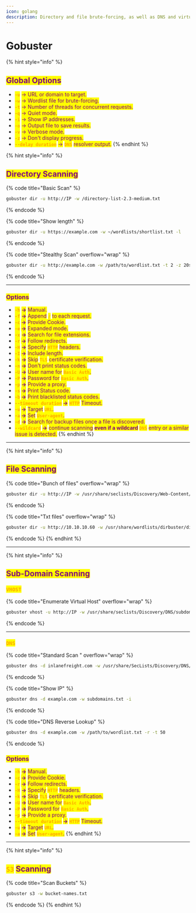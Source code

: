 ```yaml
---
icon: golang
description: Directory and file brute-forcing, as well as DNS and virtual host enumeration
---
```


# Gobuster

{% hint style="info" %}
## <mark style="color:purple;">Global Options</mark>

* <mark style="color:orange;">**`-u`**</mark> <mark style="color:purple;">-> URL or domain to target.</mark>
* <mark style="color:orange;">**`-w`**</mark> <mark style="color:purple;">-> Wordlist file for brute-forcing.</mark>
* <mark style="color:orange;">**`-t`**</mark> <mark style="color:purple;">-> Number of threads for concurrent requests.</mark>
* <mark style="color:orange;">**`-q`**</mark> <mark style="color:purple;">-> Quiet mode.</mark>
* <mark style="color:orange;">**`-i`**</mark> <mark style="color:purple;">-> Show IP addresses.</mark>
* <mark style="color:orange;">**`-o`**</mark> <mark style="color:purple;">-> Output file to save results.</mark>
* <mark style="color:orange;">**`-v`**</mark> <mark style="color:purple;">-> Verbose mode.</mark>
* <mark style="color:orange;">**`-z`**</mark> <mark style="color:purple;">-> Don't display progress.</mark>
* <mark style="color:orange;">**`--delay duration`**</mark> <mark style="color:purple;">-></mark> <mark style="color:orange;">**`DNS`**</mark> <mark style="color:purple;">resolver output.</mark>
{% endhint %}

{% hint style="info" %}
## <mark style="color:purple;">Directory Scanning</mark>

{% code title="Basic Scan" %}
```bash
gobuster dir -u http://IP -w /directory-list-2.3-medium.txt
```
{% endcode %}

{% code title="Show length" %}
```sh
gobuster dir -u https://example.com -w ~/wordlists/shortlist.txt -l
```
{% endcode %}

{% code title="Stealthy Scan" overflow="wrap" %}
```bash
gobuster dir -u http://example.com -w /path/to/wordlist.txt -t 2 -z 20s -a "Mozilla/5.0" -q -c "X-Forwarded-For: 192.168.1.100"
```
{% endcode %}

***

### <mark style="color:purple;">Options</mark>

* <mark style="color:orange;">**`-h`**</mark> <mark style="color:purple;">**->**</mark> <mark style="color:purple;"></mark><mark style="color:purple;">Manual.</mark>&#x20;
* <mark style="color:orange;">**`-f`**</mark> <mark style="color:purple;">**->**</mark> <mark style="color:purple;"></mark><mark style="color:purple;">Append</mark> <mark style="color:orange;">**`/`**</mark> <mark style="color:purple;">to each request.</mark>
* <mark style="color:orange;">**`-c`**</mark>**&#x20;**<mark style="color:purple;">**->**</mark> <mark style="color:purple;"></mark><mark style="color:purple;">Provide Cookie.</mark>
* <mark style="color:orange;">**`-e`**</mark>**&#x20;**<mark style="color:purple;">**->**</mark> <mark style="color:purple;"></mark><mark style="color:purple;">Expanded mode.</mark>
* <mark style="color:orange;">**`-x`**</mark> <mark style="color:purple;">**->**</mark> <mark style="color:purple;">Search for file extensions.</mark>
* <mark style="color:orange;">**`-r`**</mark>**&#x20;**<mark style="color:purple;">**->**</mark> <mark style="color:purple;"></mark><mark style="color:purple;">Follow redirects.</mark>
* <mark style="color:orange;">**`-H`**</mark> <mark style="color:purple;">**->**</mark> <mark style="color:purple;">Specify</mark> <mark style="color:orange;">**`HTTP`**</mark> <mark style="color:purple;">headers.</mark>
* <mark style="color:orange;">**`-I`**</mark>**&#x20;**<mark style="color:purple;">**->**</mark> <mark style="color:purple;"></mark> <mark style="color:purple;"></mark><mark style="color:purple;">Include length.</mark>
* <mark style="color:orange;">**`-k`**</mark> <mark style="color:purple;">**->**</mark> <mark style="color:purple;"></mark><mark style="color:purple;">Skip</mark> <mark style="color:orange;">**`TLS`**</mark> <mark style="color:purple;">certificate verification.</mark>
* <mark style="color:orange;">**`-n`**</mark> <mark style="color:purple;">**->**</mark> <mark style="color:purple;"></mark><mark style="color:purple;">Don't print status codes.</mark>
* <mark style="color:orange;">**`-U`**</mark> <mark style="color:purple;">**->**</mark> <mark style="color:purple;"></mark><mark style="color:purple;">User name for</mark> <mark style="color:orange;">**`Basic Auth`**</mark><mark style="color:purple;">.</mark>
* <mark style="color:orange;">**`-P`**</mark> <mark style="color:purple;">**->**</mark> <mark style="color:purple;"></mark><mark style="color:purple;">Password for</mark> <mark style="color:orange;">**`Basic Auth`**</mark><mark style="color:purple;">.</mark>
* <mark style="color:orange;">**`-p`**</mark> <mark style="color:purple;">**->**</mark> <mark style="color:purple;"></mark><mark style="color:purple;">Provide a proxy.</mark>
* <mark style="color:orange;">**`-s`**</mark>**&#x20;**<mark style="color:purple;">**->**</mark> <mark style="color:purple;"></mark><mark style="color:purple;">Print Status code.</mark>
* <mark style="color:orange;">**`-b`**</mark>**&#x20;**<mark style="color:purple;">**->**</mark> <mark style="color:purple;"></mark><mark style="color:purple;">Print blacklisted status codes.</mark>
* <mark style="color:orange;">**`--timeout duration`**</mark>**&#x20;**<mark style="color:purple;">**->**</mark> <mark style="color:orange;">**`HTTP`**</mark> <mark style="color:purple;">Timeout.</mark>
* <mark style="color:orange;">**`-u`**</mark>**&#x20;**<mark style="color:purple;">**->**</mark> <mark style="color:purple;"></mark><mark style="color:purple;">Target</mark> <mark style="color:orange;">**`URL`**</mark><mark style="color:purple;">.</mark>
* <mark style="color:orange;">**`-a`**</mark>**&#x20;**<mark style="color:purple;">**->**</mark> <mark style="color:purple;"></mark><mark style="color:purple;">Set</mark> <mark style="color:orange;">**`User-agent`**</mark><mark style="color:purple;">.</mark>
* <mark style="color:orange;">**`-d`**</mark> <mark style="color:purple;">**->**</mark> <mark style="color:purple;"></mark><mark style="color:purple;">Search for backup files once a file is discovered.</mark>
* <mark style="color:orange;">**`--wildcard`**</mark> <mark style="color:purple;">**->**</mark> <mark style="color:purple;"></mark><mark style="color:purple;">continue scanning</mark> <mark style="color:purple;"></mark><mark style="color:purple;">**even if a wildcard**</mark>**&#x20;**<mark style="color:orange;">**`DNS`**</mark> <mark style="color:purple;">entry or a similar issue is detected.</mark>
{% endhint %}

***

{% hint style="info" %}
## <mark style="color:purple;">File Scanning</mark>

{% code title="Bunch of files" overflow="wrap" %}
```bash
gobuster dir -u http://IP -w /usr/share/seclists/Discovery/Web-Content/directory-list-2.3-medium.txt -t 150 -x .php,.html,.py,.git,.sh,.bak,.js,.txt,.git
```
{% endcode %}

{% code title="Txt files" overflow="wrap" %}
```bash
gobuster dir -u http://10.10.10.60 -w /usr/share/wordlists/dirbuster/directory-list-2.3-medium.txt -x .txt -t 40
```
{% endcode %}
{% endhint %}

***

{% hint style="info" %}
## <mark style="color:purple;">Sub-Domain Scanning</mark>

### <mark style="color:orange;">`VHOST`</mark>

{% code title="Enumerate Virtual Host" overflow="wrap" %}
```bash
gobuster vhost -u http://IP -w /usr/share/seclists/Discovery/DNS/subdomains-top1million-20000.txt -t 200
```
{% endcode %}

***

### <mark style="color:orange;">`DNS`</mark>

{% code title="Standard Scan " overflow="wrap" %}
```bash
gobuster dns -d inlanefreight.com -w /usr/share/SecLists/Discovery/DNS/namelist.txt
```
{% endcode %}

{% code title="Show IP" %}
```bash
gobuster dns -d example.com -w subdomains.txt -i
```
{% endcode %}

{% code title="DNS Reverse Lookup" %}
```bash
gobuster dns -d example.com -w /path/to/wordlist.txt -r -t 50
```
{% endcode %}

### <mark style="color:purple;">Options</mark>

* <mark style="color:orange;">**`-h`**</mark> <mark style="color:purple;">**->**</mark> <mark style="color:purple;"></mark><mark style="color:purple;">Manual.</mark>
* <mark style="color:orange;">**`-c`**</mark>**&#x20;**<mark style="color:purple;">**->**</mark> <mark style="color:purple;"></mark><mark style="color:purple;">Provide Cookie.</mark>
* <mark style="color:orange;">**`-r`**</mark>**&#x20;**<mark style="color:purple;">**->**</mark> <mark style="color:purple;"></mark><mark style="color:purple;">Follow redirects.</mark>
* <mark style="color:orange;">**`-H`**</mark> <mark style="color:purple;">**->**</mark> <mark style="color:purple;">Specify</mark> <mark style="color:orange;">**`HTTP`**</mark> <mark style="color:purple;">headers.</mark>
* <mark style="color:orange;">**`-k`**</mark> <mark style="color:purple;">**->**</mark> <mark style="color:purple;"></mark><mark style="color:purple;">Skip</mark> <mark style="color:orange;">**`TLS`**</mark> <mark style="color:purple;">certificate verification.</mark>
* <mark style="color:orange;">**`-U`**</mark> <mark style="color:purple;">**->**</mark> <mark style="color:purple;"></mark><mark style="color:purple;">User name for</mark> <mark style="color:orange;">**`Basic Auth`**</mark><mark style="color:purple;">.</mark>
* <mark style="color:orange;">**`-P`**</mark> <mark style="color:purple;">**->**</mark> <mark style="color:purple;"></mark><mark style="color:purple;">Password for</mark> <mark style="color:orange;">**`Basic Auth`**</mark><mark style="color:purple;">.</mark>
* <mark style="color:orange;">**`-p`**</mark> <mark style="color:purple;">**->**</mark> <mark style="color:purple;"></mark><mark style="color:purple;">Provide a proxy.</mark>
* <mark style="color:orange;">**`--timeout duration`**</mark>**&#x20;**<mark style="color:purple;">**->**</mark> <mark style="color:orange;">**`HTTP`**</mark> <mark style="color:purple;">Timeout.</mark>
* <mark style="color:orange;">**`-u`**</mark>**&#x20;**<mark style="color:purple;">**->**</mark> <mark style="color:purple;"></mark><mark style="color:purple;">Target</mark> <mark style="color:orange;">**`URL`**</mark><mark style="color:purple;">.</mark>
* <mark style="color:orange;">**`-a`**</mark>**&#x20;**<mark style="color:purple;">**->**</mark> <mark style="color:purple;"></mark><mark style="color:purple;">Set</mark> <mark style="color:orange;">**`User-agent`**</mark><mark style="color:purple;">.</mark>
{% endhint %}

***

{% hint style="info" %}
## <mark style="color:orange;">`S3`</mark> <mark style="color:purple;">Scanning</mark>

{% code title="Scan Buckets" %}
```sh
gobuster s3 -w bucket-names.txt
```
{% endcode %}
{% endhint %}

